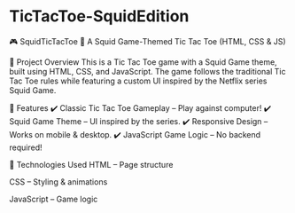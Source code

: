 # TicTacToe-SquidEdition

🎮 SquidTicTacToe
🦑 A Squid Game-Themed Tic Tac Toe (HTML, CSS & JS)

📌 Project Overview
This is a Tic Tac Toe game with a Squid Game theme, built using HTML, CSS, and JavaScript. The game follows the traditional Tic Tac Toe rules while featuring a custom UI inspired by the Netflix series Squid Game.

🎨 Features
✔️ Classic Tic Tac Toe Gameplay – Play against computer!
✔️ Squid Game Theme – UI inspired by the series.
✔️ Responsive Design – Works on mobile & desktop.
✔️ JavaScript Game Logic – No backend required!

🚀 Technologies Used
HTML – Page structure

CSS – Styling & animations

JavaScript – Game logic
